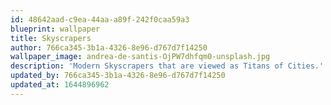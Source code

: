 ```yaml
---
id: 48642aad-c9ea-44aa-a89f-242f0caa59a3
blueprint: wallpaper
title: Skyscrapers
author: 766ca345-3b1a-4326-8e96-d767d7f14250
wallpaper_image: andrea-de-santis-OjPW7dhfqm0-unsplash.jpg
description: 'Modern Skyscrapers that are viewed as Titans of Cities.'
updated_by: 766ca345-3b1a-4326-8e96-d767d7f14250
updated_at: 1644896962
---
```

